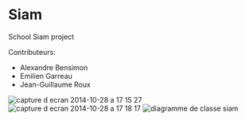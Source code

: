 Siam
====

School Siam project

Contributeurs:
- Alexandre Bensimon
- Emilien Garreau
- Jean-Guillaume Roux

![capture d ecran 2014-10-28 a 17 15 27](https://cloud.githubusercontent.com/assets/9430924/4812041/3c251a5e-5ebe-11e4-93f9-71ecbea019c7.png)
![capture d ecran 2014-10-28 a 17 18 17](https://cloud.githubusercontent.com/assets/9430924/4812018/0f9ae536-5ebe-11e4-829d-d609223a2059.png)
![diagramme de classe siam](https://cloud.githubusercontent.com/assets/9430924/4811927/71227112-5ebd-11e4-8bf8-6a3e68e3f3f5.jpg)
